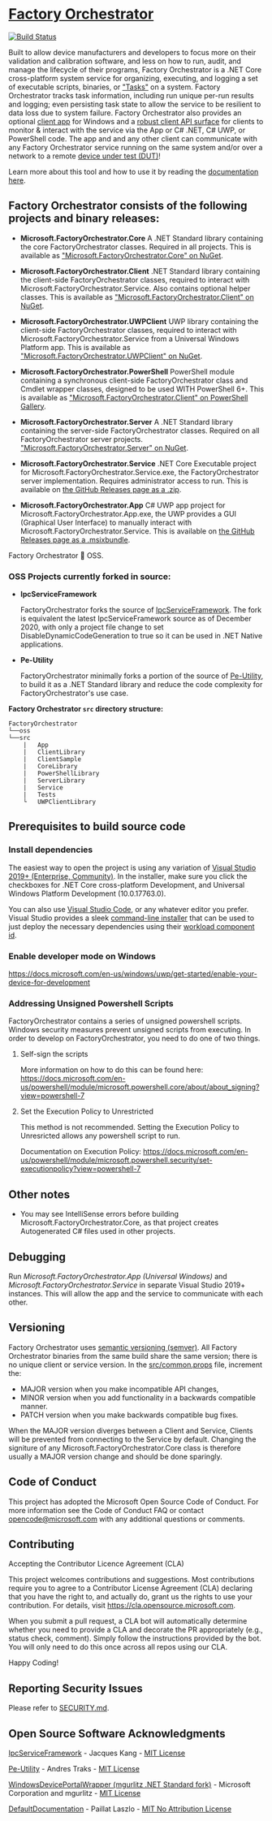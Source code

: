 # [Factory Orchestrator](https://microsoft.github.io/FactoryOrchestrator/)

 [![Build Status](https://microsoft.visualstudio.com/OneCore/_apis/build/status/FactoryOrchestrator/FO-PublicFacing-CI?branchName=main)](https://microsoft.visualstudio.com/OneCore/_build/latest?definitionId=54749&branchName=main)

Built to allow device manufacturers and developers to focus more on their validation and calibration software, and less on how to run, audit, and manage the lifecycle of their programs, Factory Orchestrator is a .NET Core cross-platform system service for organizing, executing, and logging a set of executable scripts, binaries, or ["Tasks"](https://microsoft.github.io/FactoryOrchestrator/tasks-and-tasklists/) on a system. Factory Orchestrator tracks task information, including run unique per-run results and logging; even persisting task state to allow the service to be resilient to data loss due to system failure. Factory Orchestrator also provides an optional [client app](https://microsoft.github.io/FactoryOrchestrator/use-the-factory-orchestrator-app/) for Windows and a [robust client API surface](https://microsoft.github.io/FactoryOrchestrator/use-the-factory-orchestrator-api/) for clients to monitor & interact with the service via the App or C# .NET, C# UWP, or PowerShell code. The app and and any other client can communicate with any Factory Orchestrator service running on the same system and/or over a network to a remote [device under test (DUT)](https://en.wikipedia.org/wiki/Device_under_test)!

Learn more about this tool and how to use it by reading the [documentation here](https://microsoft.github.io/FactoryOrchestrator/).

## **Factory Orchestrator consists of the following projects and binary releases:**

* **Microsoft.FactoryOrchestrator.Core**
 A .NET Standard library containing the core FactoryOrchestrator classes. Required in all projects. This is available as ["Microsoft.FactoryOrchestrator.Core" on NuGet](https://www.nuget.org/packages/Microsoft.FactoryOrchestrator.Core/).

* **Microsoft.FactoryOrchestrator.Client**
 .NET Standard library containing the client-side FactoryOrchestrator classes, required to interact with Microsoft.FactoryOrchestrator.Service. Also contains optional helper classes. This is available as ["Microsoft.FactoryOrchestrator.Client" on NuGet](https://www.nuget.org/packages/Microsoft.FactoryOrchestrator.Client/).

* **Microsoft.FactoryOrchestrator.UWPClient**
 UWP library containing the client-side FactoryOrchestrator classes, required to interact with Microsoft.FactoryOrchestrator.Service from a Universal Windows Platform app. This is available as ["Microsoft.FactoryOrchestrator.UWPClient" on NuGet](https://www.nuget.org/packages/Microsoft.FactoryOrchestrator.UWPClient/).

* **Microsoft.FactoryOrchestrator.PowerShell**
PowerShell module containing a synchronous client-side FactoryOrchestrator class and Cmdlet wrapper classes, designed to be used WITH PowerShell 6+. This is available as ["Microsoft.FactoryOrchestrator.Client" on PowerShell Gallery](https://www.powershellgallery.com/packages/Microsoft.FactoryOrchestrator.Client/). 

* **Microsoft.FactoryOrchestrator.Server**
 A .NET Standard library containing the server-side FactoryOrchestrator classes. Required on all FactoryOrchestrator server projects. ["Microsoft.FactoryOrchestrator.Server" on NuGet](https://www.nuget.org/packages/Microsoft.FactoryOrchestrator.Server/).

* **Microsoft.FactoryOrchestrator.Service**
 .NET Core Executable project for Microsoft.FactoryOrchestrator.Service.exe, the FactoryOrchestrator server implementation. Requires administrator access to run. This is available on [the GitHub Releases page as a .zip](https://github.com/microsoft/FactoryOrchestrator/releases).

* **Microsoft.FactoryOrchestrator.App**
 C# UWP app project for Microsoft.FactoryOrchestrator.App.exe, the UWP provides a GUI (Graphical User Interface) to manually interact with Microsoft.FactoryOrchestrator.Service. This is available on [the GitHub Releases page as a .msixbundle](https://github.com/microsoft/FactoryOrchestrator/releases).

Factory Orchestrator :green_heart: OSS.

### **OSS Projects currently forked in source:**

* **IpcServiceFramework**

    FactoryOrchestrator forks the source of [IpcServiceFramework](https://github.com/jacqueskang/IpcServiceFramework). The fork is equivalent the latest IpcServiceFramework source as of December 2020, with only a project file change to set DisableDynamicCodeGeneration to true so it can be used in .NET Native applications.

* **Pe-Utility**

    FactoryOrchestrator minimally forks a portion of the source of [Pe-Utility](https://github.com/AndresTraks/pe-utility), to build it as a .NET Standard library and reduce the code complexity for FactoryOrchestrator's use case.

**Factory Orchestrator ```src``` directory structure:**

```
FactoryOrchestrator
└──oss
└──src
    |   App
    |   ClientLibrary
    |   ClientSample
    |   CoreLibrary
    |   PowerShellLibrary
    |   ServerLibrary
    |   Service
    |   Tests
    └   UWPClientLibrary
```

## Prerequisites to build source code

### Install dependencies

The easiest way to open the project is using any variation of [Visual Studio 2019+ (Enterprise, Community)](https://visualstudio.microsoft.com/vs/). In the installer, make sure you click the checkboxes for .NET Core cross-platform Development, and Universal Windows Platform Development (10.0.17763.0).

You can also use [Visual Studio Code](https://code.visualstudio.com/), or any whatever editor you prefer. Visual Studio provides a sleek [command-line installer](https://docs.microsoft.com/en-us/visualstudio/install/use-command-line-parameters-to-install-visual-studio) that can be used to just deploy the necessary dependencies using their [workload component id](https://docs.microsoft.com/en-us/visualstudio/install/workload-component-id-vs-community).

### Enable developer mode on Windows

https://docs.microsoft.com/en-us/windows/uwp/get-started/enable-your-device-for-development

### Addressing Unsigned Powershell Scripts
FactoryOrchestrator contains a series of unsigned powershell scripts. Windows security measures prevent unsigned scripts from executing. In order to develop on FactoryOrchestrator, you need to do one of two things.

1. Self-sign the scripts

   More information on how to do this can be found here: https://docs.microsoft.com/en-us/powershell/module/microsoft.powershell.core/about/about_signing?view=powershell-7

2. Set the Execution Policy to Unrestricted
   
    This method is not recommended. Setting the Execution Policy to Unresricted allows any powershell script to run. 

    Documentation on Execution Policy:
https://docs.microsoft.com/en-us/powershell/module/microsoft.powershell.security/set-executionpolicy?view=powershell-7

## Other notes

* You may see IntelliSense errors before building Microsoft.FactoryOrchestrator.Core, as that project creates Autogenerated C# files used in other projects.

## Debugging

Run _Microsoft.FactoryOrchestrator.App (Universal Windows)_ and _Microsoft.FactoryOrchestrator.Service_ in separate Visual Studio 2019+ instances. This will allow the app and the service to communicate with each other.

## Versioning

Factory Orchestrator uses [semantic versioning (semver)](https://semver.org/). All Factory Orchestrator binaries from the same build share the same version; there is no unique client or service version. In the [src/common.props](src/common.props) file, increment the:

* MAJOR version when you make incompatible API changes,
* MINOR version when you add functionality in a backwards compatible manner.
* PATCH version when you make backwards compatible bug fixes.

When the MAJOR version diverges between a Client and Service, Clients will be prevented from connecting to the Service by default. Changing the signiture of any Microsoft.FactoryOrchestrator.Core class is therefore usually a MAJOR version change and should be done sparingly.

## Code of Conduct

 This project has adopted the Microsoft Open Source Code of Conduct. For more information see the Code of Conduct FAQ or contact opencode@microsoft.com with any additional questions or comments.

## Contributing

 Accepting the Contributor Licence Agreement (CLA)

 This project welcomes contributions and suggestions. Most contributions require you to agree to a Contributor License Agreement (CLA) declaring that you have the right to, and actually do, grant us the rights to use your contribution. For details, visit <https://cla.opensource.microsoft.com>.

 When you submit a pull request, a CLA bot will automatically determine whether you need to provide a CLA and decorate the PR appropriately (e.g., status check, comment). Simply follow the instructions provided by the bot. You will only need to do this once across all repos using our CLA.

Happy Coding!

## Reporting Security Issues

Please refer to [SECURITY.md](./SECURITY.md).

## Open Source Software Acknowledgments

[IpcServiceFramework](https://github.com/jacqueskang/IpcServiceFramework) - Jacques Kang - [MIT License](https://github.com/jacqueskang/IpcServiceFramework/blob/develop/LICENSE)

[Pe-Utility](https://github.com/AndresTraks/pe-utility) - Andres Traks - [MIT License](https://github.com/AndresTraks/pe-utility/blob/master/LICENSE)

[WindowsDevicePortalWrapper (mgurlitz .NET Standard fork)](https://github.com/mgurlitz/WindowsDevicePortalWrapper/tree/feat-standard) - Microsoft Corporation and mgurlitz - [MIT License](https://github.com/mgurlitz/WindowsDevicePortalWrapper/blob/feat-standard/License.txt)

[DefaultDocumentation](https://github.com/Doraku/DefaultDocumentation) - Paillat Laszlo - [MIT No Attribution License](https://github.com/Doraku/DefaultDocumentation/blob/master/LICENSE.md)
